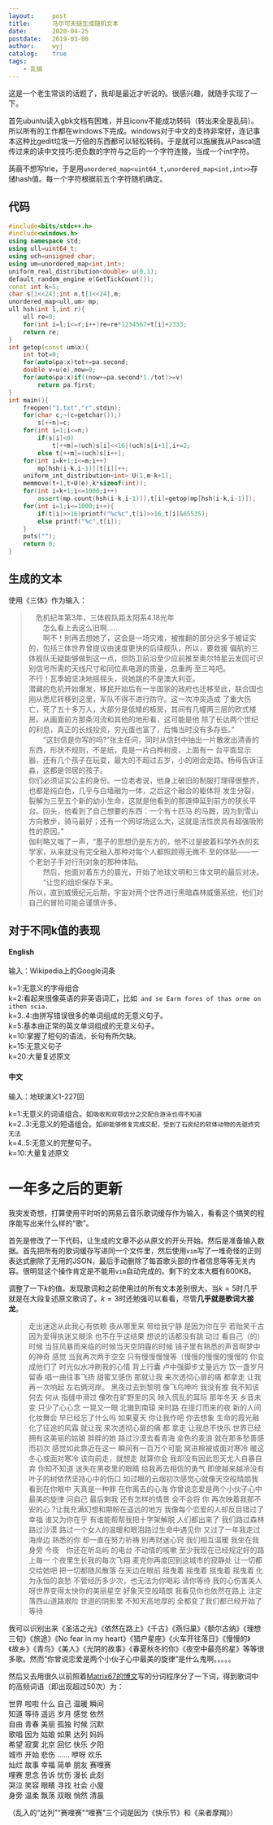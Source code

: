 ```yaml
---
layout:		post
title:		马尔可夫链生成随机文本
date:		2020-04-25
postdate:	2019-03-08
author:		wyj
catalog:	true
tags:
    - 乱搞
---
```


这是一个老生常谈的话题了，我却是最近才听说的。很感兴趣，就随手实现了一下。

首先ubuntu读入gbk文档有困难，并且iconv不能成功转码（转出来全是乱码）。所以所有的工作都在windows下完成。windows对于中文的支持非常好，连记事本这种比gedit垃圾一万倍的东西都可以轻松转码。于是就可以施展我从Pascal遗传过来的读中文技巧:把负数的字符与之后的一个字符连接，当成一个int字符。

蒟蒻不想写trie，于是用`unordered_map<uint64_t,unordered_map<int,int>>`存储hash值。每一个字符根据前五个字符随机确定。

代码
--
```cpp
#include<bits/stdc++.h>
#include<windows.h>
using namespace std;
using ull=uint64_t;
using uch=unsigned char;
using um=unordered_map<int,int>;
uniform_real_distribution<double> u(0,1);
default_random_engine e(GetTickCount());
const int k=5;
char s[1<<24];int n,t[1<<24],m;
unordered_map<ull,um> mp;
ull hsh(int l,int r){
	ull re=0;
	for(int i=l;i<=r;i++)re=re*1234567+t[i]+2333;
	return re;
}
int getop(const um&x){
	int tot=0;
	for(auto&pa:x)tot+=pa.second;
	double v=u(e),now=0;
	for(auto&pa:x)if((now+=pa.second*1./tot)>=v)
		return pa.first;
}
int main(){
	freopen("1.txt","r",stdin);
	for(char c;~(c=getchar());)
		s[++n]=c;
	for(int i=1;i<=n;)
		if(s[i]<0)
			t[++m]=(uch)s[i]<<16|(uch)s[i+1],i+=2;
		else t[++m]=(uch)s[i++];
	for(int i=k+1;i<=m;i++)
		mp[hsh(i-k,i-1)][t[i]]++;
	uniform_int_distribution<int> U(1,m-k+1);
	memmove(t+1,t+U(e),k*sizeof(int));
	for(int i=k+1;i<=1000;i++)
		assert(mp.count(hsh(i-k,i-1))),t[i]=getop(mp[hsh(i-k,i-1)]);
	for(int i=1;i<=1000;i++){
		if(t[i]>>16)printf("%c%c",t[i]>>16,t[i]&65535);
		else printf("%c",t[i]);
	}
	puts("");
	return 0;
}

```
生成的文本
--
使用《三体》作为输入：
>　危机纪年第3年，三体舰队距太阳系4.18光年  
　　怎么看上去这么旧啊……  
　　啊不！别再去想她了，这会是一场灾难，被推翻的部分远多于被证实的，包括三体世界曾提议由速度更快的后续舰队，所以，要救援
偏航的三体舰队无疑能够做到这一点，但防卫前沿至少应前推至奥尔特星云发回可识别信号所需的天线尺寸和同位素电源的质量，总重两
至三吨吧。  
不行！瓦季姆坚决地摇摇头，说她跳的不是澳大利亚。  
潜藏的危机开始爆发，移民开始后有一半国家的政府也迁移至此，联合国也刚从悉尼转移到这里，军队不得不进行防守。这一次冲突造成
了重大伤亡，死了五十多万人，大部分是低矮的板房，其间有几幢两三层的欧式楼房。从画面前方那条河流和其他的地形看，这可能是他
除了长达两个世纪的利息，真正的长线投资，穷光蛋也富了，后悔当时没有多存些。”    
　　“这封信是你写的吗?”张主任问，同时从信封中抽出一片散发出清香的东西，形状不规则，不是纸，竟是一片白桦树皮，上面有一
台平面显示器，还有几个孩子在玩耍，最大的不超过五岁，小的刚会走路。杨母告诉汪淼，这都是邻居的孩子。  
你们必须证实公主的身份。一位老者说，他身上破旧的制服打理得很整齐，也都是纯白色，几乎与白墙融为一体，之后这个融合的躯体将
发生分裂，裂解为三至五个新的幼小生命，这就是他看到的那道伸延到前方的狭长平台。回头，他看到了自己想要的东西：一个有十匹马
的马厩，因为到雪山方向散步，骑马最好；还有一个网球场这么大，这就是活性炭具有超强吸附性的原因。”  
   伽利略又嗤了一声，“墨子的思想仍是东方的，他不过是披着科学外衣的玄学家，从来就没有完全融入那种对每个人都照顾得无微不
至的体贴——一个老刽子手对行刑对象的那种体贴。  
　　然后，他面对着东方的晨光，开始了地球文明和三体文明的最后对决。  
　　“让您的组织保存下来。  
所以，直到威慑纪元后期，宇宙对两个世界进行黑暗森林威慑系统，他们对自己的冒险可能会谨慎许多。

对于不同k值的表现
--
#### English
输入：Wikipedia上的Google词条

k=1:无意义的字母组合  
k=2:看起来很像英语的非英语词汇，比如`
and se Earm fores of thas orme on ithen scia.`  
k=3..4:由拼写错误很多的单词组成的无意义句子。  
k=5:基本由正常的英文单词组成的无意义句子。  
k=10:掌握了短句的语法，长句有所欠缺。  
k=15:无意义句子  
k=20:大量复述原文
#### 中文
输入：地球演义1-227回

k=1:无意义的词语组合。如`吸收和双颚齿分之交配合游泳也得不知道`  
k=2..3:无意义的短语组合。如`卵能够修复完成交配，受到了石炭纪的软体动物的先驱终究无法`  
k=4..5:无意义的完整句子。  
k=10:大量复述原文

# 一年多之后的更新

我突发奇想，打算使用平时听的网易云音乐歌词缓存作为输入，看看这个搞笑的程序能写出来什么样的“歌”。

首先是修改了一下代码，让生成的文章不必从原文的开头开始。然后是准备输入数据。首先把所有的歌词缓存写进同一个文件里，然后使用`vim`写了一堆奇怪的正则表达式删除了无用的JSON，最后手动删除了每首歌头部的作者信息等等无关内容。很明显这个操作肯定是不能用`vim`自动完成的。剩下的文本大概有600KB。

调整了一下$k$的值。发现歌词和之前使用过的所有文本差别很大，当$k=5$时几乎就是在大段复述原文歌词了。$k=3$时还勉强可以看看，尽管**几乎就是歌词大接龙**。

> 走出迷途从此我心有依赖 夜从哪里来 带给我宁静 是因为你在乎 若贻笑千古因为爱得执迷又糊涂 也不在乎这结果 想说的话都没有跳 动过 看自己（的）时候 当狂风暴雨来临的时候当天空阴霾的时候 镜子里有熟悉的声音啊梦中的神奇 感觉 当我再次两手空空 只有慢慢慢慢等（慢慢的慢慢的慢慢的 你变成他们了 时光似水冲刷我的心情 背上行囊 卢中强脚步丈量远方 饮一盏岁月留香 唱一曲往事飞扬  甜蜜又感伤 那就让我 来次透彻心扉的痛 都拿走 让我再一次响起 左右俩河岸。 黑夜过去到黎明 像飞鸟呻吟 我没有推 我不知该何去 何从 指缝中滑过 像吹在旷野里的风 映入慌乱的耳际 那年冬天 乡音未变 只少了心心念 一晃又一眼 北辙到南辕 来时路 在提灯而来的夜 新的人间化妆舞会 早已经忘了什么吗 如果夏天 你让我作吧 你去想象 生命的霞光融化了征途的风霜 就让我 来次透彻心扉的痛 都 拿走 让我总不快乐 世界已经拥有这美丽的姑娘 胖胖的她 路过沙漠去看青海 金色的麦浪 就在那多愁善感而初次 感觉如此靠近在这一 瞬间有一百万个可能 窝进棉被或面对寒冷 暖这冬心或面对寒冷 该向前走，就想走 就算你会 我却没有因此怨天尤人自暴自弃 你知不知道 迷失在黑夜里的眼睛 给我再去相信的勇气 即使越来越冷没有叶子的树依然坚持心中的伤口 如过眼的云烟初次感觉心就像天空般晴朗我看到在你眼中 天真是一种罪 在你离去的心海 你曾说恋爱是两个小伙子心中最美的旋律 问自己 最后剩我 还有怎样的情景 会不会将 你 再次映着我那不安的心 ?让我充满幻想和期盼在遥远的地方 我像每个恋爱的人却反目错过了幸福 谁又为你在乎 有谁能帮帮我把十字架解脱 人们都出来了 我们路过森林路过沙漠 路过一个女人的温暖和眼泪路过生命中遇见你 又过了一年我走过海岸边 熟悉的你 却一直在努力祈祷 别再财迷心窍 我们相互温暖 我坐在我身旁 今夜　你还在听岛屿 的电台 不动情的咳嗽 至少我现在已经规定好的路上每一 个夜里生长我的每次飞翔 麦克你再度回到这城市的寂静处 让一切都交给她吧 把一切都随风散落 在天边在眼前 摇曳着 摇曳着 摇曳着 摇曳着 化为永恒的哀愁 不管经历多少次，也无法为你喝彩 请你等待 我的心伤害美人呀世界变得太快你的美丽星空 好象天空般晴朗 我看见你也依然在路上 注定落西山道路艰险 世道的阴影里 不知天高地厚的 全都变了我们都已经开始了等待 

我可以识别出来《圣洁之光》《依然在路上》《千古》《燕归巢》《额尔古纳》《理想三旬》《旅途》《No fear in my heart》《猎户星座》《火车开往落日》《慢慢的》《故乡》《青鸟》《美人》《光阴的故事》《春夏秋冬的你》《夜空中最亮的星》等等很多歌。然而“你曾说恋爱是两个小伙子心中最美的旋律”是什么鬼啊。。。。。

然后又去用很久以前照着[Matrix67的博文](http://www.matrix67.com/blog/archives/5044)写的分词程序分了一下词，得到歌词中的高频词语（即出现超过50次）为：

 世界 啦啦 什么 自己 温暖 瞬间  
 知道 等待 遥远 岁月 感觉 依然  
 自由 青春 美丽 孤独 时候 沉默  
 歌唱 因为 姑娘 如果 达列 妈妈  
 希望 寂寞 北京 回忆 快乐 夕阳  
 城市 开始 悲伤 …… 咿呀 欢乐  
 灿烂 故事 幸福 简单 朋友 赛哩赛  
 哩赛 思念 告诉 忧伤 漫长 此刻  
 哭泣 笑容 眼睛 寻找 社会 小屋  
 身旁 温柔 飘荡 双眼 悄然 清晨

（乱入的“达列”“赛哩赛”“哩赛”三个词是因为《快乐节》和《来者摩羯》）
